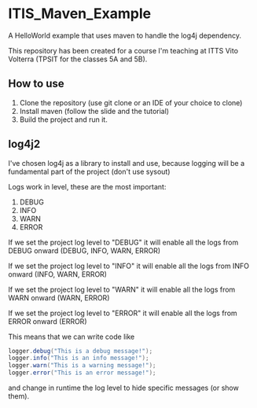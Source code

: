 # ITIS_Maven_Example
A HelloWorld example that uses maven to handle the log4j dependency.

This repository has been created for a course I'm teaching at ITTS Vito Volterra (TPSIT for the classes 5A and 5B).

## How to use

1. Clone the repository (use git clone or an IDE of your choice to clone)
2. Install maven (follow the slide and the tutorial)
3. Build the project and run it.

## log4j2

I've chosen log4j as a library to install and use, because logging will be a fundamental part of the project (don't use sysout)

Logs work in level, these are the most important:
1. DEBUG
2. INFO
3. WARN
4. ERROR

If we set the project log level to "DEBUG" it will enable all the logs from DEBUG onward (DEBUG, INFO, WARN, ERROR)

If we set the project log level to "INFO" it will enable all the logs from INFO onward (INFO, WARN, ERROR)

If we set the project log level to "WARN" it will enable all the logs from WARN onward (WARN, ERROR)

If we set the project log level to "ERROR" it will enable all the logs from ERROR onward (ERROR)

This means that we can write code like
```java
logger.debug("This is a debug message!");
logger.info("This is an info message!");
logger.warn("This is a warning message!");
logger.error("This is an error message!");
```

and change in runtime the log level to hide specific messages (or show them).
